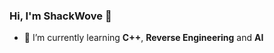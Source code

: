 ### Hi, I'm ShackWove 👋


- 🌱 I’m currently learning **C++**, **Reverse Engineering** and **AI**


<!--
**ShackWove/ShackWove** is a ✨ _special_ ✨ repository because its `README.md` (this file) appears on your GitHub profile.

Here are some ideas to get you started:


- 🔭 I’m currently working on **Malicious Prompt in LLM models**
- 👯 I’m looking to collaborate on ...
- 🤔 I’m looking for help with ...
- 💬 Ask me about ...
- 📫 How to reach me: ...
- 😄 Pronouns: ...
- ⚡ Fun fact: ...
-->

